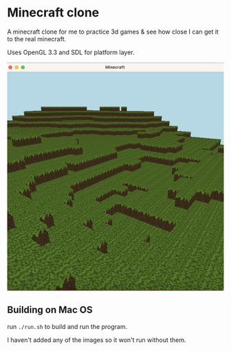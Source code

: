 # Minecraft clone

A minecraft clone for me to practice 3d games & see how close I can get it to the real minecraft.

Uses OpenGL 3.3 and SDL for platform layer.

![](screenshot.png)

## Building on Mac OS
run ```./run.sh``` to build and run the program. 

I haven't added any of the images so it won't run without them. 

